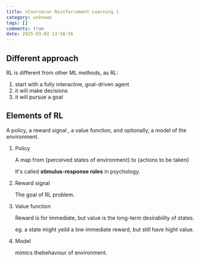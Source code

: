 ```yaml
---
title: <Coursera> Reinforcement Learning 1
category: unknown
tags: []
comments: true
date: 2025-03-02 13:58:56
---
```


## Different approach

RL is different from other ML methods, as RL:

1. start with a fully interactive, goal-driven agent
1. it will make decisions
1. it will pursue a goal

## Elements of RL

A policy, a reward signal , a value function, and optionally, a model of the environment.

1. Policy

    A map from {perceived states of environment} to {actions to be taken}

    It's called __stimulus-response rules__ in psychology. 

1. Reward signal

    The goal of RL problem. 

1. Value function

    Reward is for immediate, but value is the long-term desirability of states.

    eg. a state might yeild a low immediate reward, but still have hight value. 

1. Model

    mimics thebehaviour of environment.

